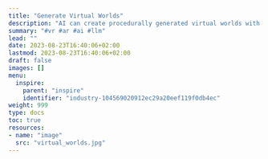 ```yaml
---
title: "Generate Virtual Worlds"
description: "AI can create procedurally generated virtual worlds with intricate landscapes, cities, and ecosystems. This speeds up the development process while offering a diverse range of experiences for users which allows creators in the Metaverse to quickly generate diverse and unique content, enriching the overall experience"
summary: "#vr #ar #ai #llm"
lead: ""
date: 2023-08-23T16:40:06+02:00
lastmod: 2023-08-23T16:40:06+02:00
draft: false
images: []
menu:
  inspire:
    parent: "inspire"
    identifier: "industry-104569020912ec29a20eef119f0db4ec"
weight: 999
type: docs
toc: true
resources:
- name: "image"
  src: "virtual_worlds.jpg"
---
```

